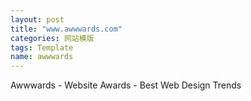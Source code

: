 ```yaml
---
layout: post
title: "www.awwwards.com"
categories: 网站模版
tags: Template
name: awwwards
---
```

Awwwards - Website Awards - Best Web<!--break--> Design Trends

